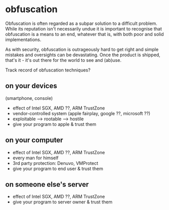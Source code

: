# obfuscation

Obfuscation is often regarded as a subpar solution to a difficult problem. While its reputation isn't necessarily undue it is important to recognise that obfuscation is a means to an end, whatever that is, with both poor and solid implementations.

As with security, obfuscation is outrageously hard to get right and simple mistakes and oversights can be devastating. Once the product is shipped, that's it - it's out there for the world to see and (ab)use.

Track record of obfuscation techniques?

## on your devices
(smartphone, console)

 - effect of Intel SGX, AMD ??, ARM TrustZone
 - vendor-controlled system (apple fairplay, google ??, microsoft ??)
 - exploitable --> rootable --> hostile
 - give your program to apple & trust them

## on your computer

 - effect of Intel SGX, AMD ??, ARM TrustZone
 - every man for himself
 - 3rd party protection: Denuvo, VMProtect
 - give your program to end user & trust them

## on someone else's server

 - effect of Intel SGX, AMD ??, ARM TrustZone
 - give your program to server owner & trust them